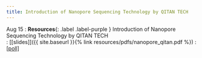 ```yaml
---
title: Introduction of Nanopore Sequencing Technology by QITAN TECH
---
```


Aug 15
: **Resources**{: .label .label-purple } Introduction of Nanopore Sequencing Technology by QITAN TECH  
: [[slides]]({{ site.baseurl }}{% link resources/pdfs/nanopore_qitan.pdf %})
: [[poll]](https://eur02.safelinks.protection.outlook.com/?url=http%3A%2F%2Fwww.polljunkie.com%2Fpoll%2Fdkwtfy%2Fhave-any-comments-or-intriguing-questions-about-the-qitan-nanopore-sequencer&data=05%7C01%7Chuiyan%40food.ku.dk%7C562450191d5347b3abf208db9d7b4256%7Ca3927f91cda14696af898c9f1ceffa91%7C0%7C0%7C638276925264249692%7CUnknown%7CTWFpbGZsb3d8eyJWIjoiMC4wLjAwMDAiLCJQIjoiV2luMzIiLCJBTiI6Ik1haWwiLCJXVCI6Mn0%3D%7C2000%7C%7C%7C&sdata=hpbUDRiKM8%2BpV8EUTlqQyAa0M8D3kMxMvlb%2Bsudd9GQ%3D&reserved=0
)
